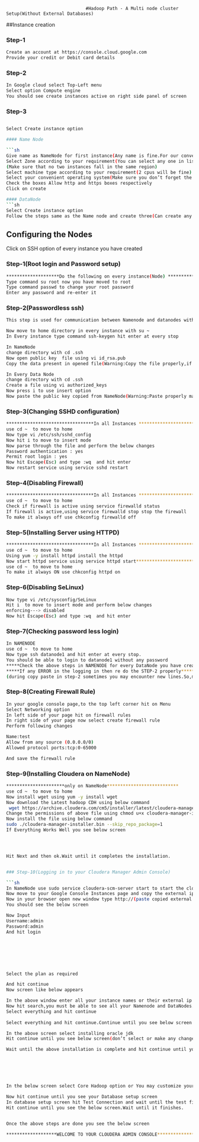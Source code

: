                                   #Hadoop Path - A Multi node cluster Setup(Without External Databases)


##Instance creation

### Step-1

```sh
Create an account at https://console.cloud.google.com
Provide your credit or Debit card details
```

### Step-2

```sh
In Google cloud select Top-Left menu 
Select option Compute engine
You should see create instances active on right side panel of screen
```
### Step-3

```sh

Select Create instance option

#### Name Node

```sh
Give name as NameNode for first instance(Any name is fine.For our convenience)
Select Zone according to your requirement(You can select any one in list.)
(Make sure that no two instances fall in the same region)
Select machine type according to your requirement(2 cpus will be fine)
Select your convenient operating system(Make sure you don’t forget the selected operating system and its version)
Check the boxes Allow http and https boxes respectively
Click on create 

#### DataNode
```sh
Select Create instance option
Follow the steps same as the Name node and create three(Can create any number ) instances with different names as datanode1,danode2,datanode3(again any name is fine.For convenience) respectively.
```

## Configuring the Nodes

Click on SSH option of every instance you have created

### Step-1(Root login and Password setup)

```sh
********************Do the following on every instance(Node) *******************************
Type command su root now you have moved to root
Type command passwd to change your root password
Enter any password and re-enter it
```

### Step-2(Passwordless ssh)

```sh
This step is used for communication between Namenode and datanodes without any authorization.For which we generate the public key in Namenode and copy the same as authorized_keys in  our data nodes.

Now move to home directory in every instance with su ~ 
In Every instance type command ssh-keygen hit enter at every stop

In NameNode
change directory with cd .ssh
Now open public key  file using vi id_rsa.pub
Copy the data present in opened file(Warning:Copy the file properly,if not you will face errors)

In Every Data Node
change directory with cd .ssh
Create a file using vi authorized_keys
Now press i to use insert option
Now paste the public key copied from NameNode(Warning:Paste properly make sure it is same as the id_rsa.pub of NameNode)
```

### Step-3(Changing SSHD configuration)

```sh
*********************************In all Instances *********************************************
use cd ~  to move to home 
Now type vi /etc/ssh/sshd_config
Now hit i to move to insert mode
Now parse through the file and perform the below changes
Password authentication : yes
Permit root login : yes
Now hit Escape(Esc) and type :wq  and hit enter 
Now restart service using service sshd restart
```

### Step-4(Disabling Firewall)

```sh
*********************************In all Instances *********************************************
use cd ~  to move to home 
Check if firewall is active using service firewalld status
If firewall is active,using service firewalld stop stop the firewall
To make it always off use chkconfig firewalld off
```

### Step-5(Installing Server using HTTPD)

```sh
*********************************In all Instances *********************************************
use cd ~  to move to home 
Using yum -y install httpd install the httpd
Now start httpd service using service httpd start*********************************In all Instances *********************************************
use cd ~  to move to home 
To make it always ON use chkconfig httpd on
```

### Step-6(Disabling SeLinux)

```sh
Now type vi /etc/sysconfig/SeLinux 
Hit i  to move to insert mode and perform below changes
enforcing---> disabled
Now hit Escape(Esc) and type :wq  and hit enter 
```

### Step-7(Checking password less login)

```sh
In NAMENODE
use cd ~  to move to home 
Now type ssh datanode1 and hit enter at every stop.
You should be able to login to datanode1 without any password
*****Check the above steps in NAMENODE for every DataNode you have created******
*****If any ERROR in the logging in then re do the STEP-2 properly********
(during copy paste in step-2 sometimes you may encounter new lines.So,make sure they are same)
```

### Step-8(Creating Firewall Rule)

```sh
In your google console page,to the top left corner hit on Menu  
Select Networking option
In left side of your page hit on firewall rules
In right side of your page now select create firewall rule
Perform following changes

Name:test
Allow from any source (0.0.0.0/0)
Allowed protocol ports:tcp:0-65000

And save the firewall rule
```

### Step-9(Installing Cloudera on NameNode)

```sh
**********************only on NameNode***************************
use cd ~  to move to home 
Now install wget using yum -y install wget
Now download the Latest hadoop CDH using below command
 wget https://archive.cloudera.com/cm5/installer/latest/cloudera-manager-installer.bin
Change the permissions of above file using chmod u+x cloudera-manager-installer.bin
Now install the file using below command
sudo ./cloudera-manager-installer.bin --skip_repo_package=1
If Everything Works Well you see below screen




Hit Next and then ok.Wait until it completes the installation.


### Step-10(Logging in to your Cloudera Manager Admin Console)

```sh
In NameNode use sudo service cloudera-scm-server start to start the cloudera server.
Now move to your Google Console Instances page and copy the external ip of your Namenode
Now in your browser open new window type http://(paste copied external ip):7180 and hit enter
You should see the below screen

Now Input 
Username:admin
Password:admin
And hit login







Select the plan as required

And hit continue
Now screen like below appears

In the above window enter all your instance names or their external ip address
Now hit search,you must be able to see all your Namenode and DataNodes.
Select everything and hit continue
 
Select everything and hit continue.Continue until you see below screen

In the above screen select installing oracle jdk
Hit continue until you see below screen(don’t select or make any changes)

Wait until the above installation is complete and hit continue until you see the below screen






In the below screen select Core Hadoop option or You may customize your services.

Now hit continue until you see your Database setup screen
In database setup screen hit Test Connection and wait until the test finishes(it May skip few)
Hit continue until you see the below screen.Wait until it finishes.


Once the above steps are done you see the below screen

*******************WELCOME TO YOUR CLOUDERA ADMIN CONSOLE*****************
```
